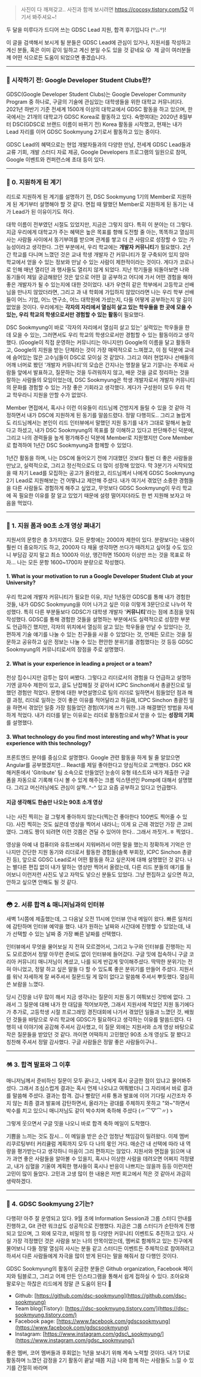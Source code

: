 > 사진이 다 깨져갖고.. 사진과 함께 보시려면 https://cocosy.tistory.com/52 여기서 봐주셔요~!

두 달을 미루다가 드디어 쓰는 GDSC Lead 지원, 합격 후기입니다 (꒪⌓꒪)!

이 글을 검색해서 보시게 될 분들은 GDSC Lead에 관심이 있거나, 지원서를 작성하고 계신 분들, 혹은 이미 같이 일하고 계신 분일 수도 있을 것 같네요 😲  제 글이 여러분들께 어떤 식으로든 도움이 되었으면 좋겠습니다. 


---

### 💙 시작하기 전: Google Developer Student Clubs란?

GDSC(Google Developer Student Clubs)는 Google Developer Community Program 중 하나로, 구글의 기술에 관심있는 대학생들을 위한 대학교 커뮤니티다. 2021년 하반기 기준 전세계 1500개 이상의 대학교에서 GDSC 활동을 하고 있으며, 한국에서는 21개의 대학교가 GDSC Korea로 활동하고 있다. 숙명여대는 2020년 8월부터 DSC(GDSC로 브랜드 이름이 바뀌기 전) Korea 활동을 시작했고, 현재는 내가 Lead 자리를 이어 GDSC Sookmyung 2기로서 활동하고 있는 중이다.

GDSC Lead의 혜택으로는 현업 개발자들과의 다양한 만남, 전세계 GDSC Lead들과 교류 기회, 개발 스터디 자료 제공, Google Developers 프로그램의 일원으로 참여, Google 이벤트와 컨퍼런스에 초대 등이 있다. 

---

### 🛫 0. 지원하게 된 계기 

리드로 지원하게 된 계기를 설명하기 전, DSC Sookmyung 1기의 Member로 지원하게 된 계기부터 설명해야 할 것 같다. 면접 때 말했던 Member로 지원하게 된 동기는 내가 Lead가 된 이유이기도 하다.

대학 이름이 전부였던 시절도 있었지만, 지금은 그렇지 않다. 특히 이 분야는 더 그렇다. 지금 우리에게 대학교가 주는 혜택은 높은 목표를 향해 도전할 줄 아는, 똑똑하고 열심히 사는 사람들 사이에서 동기부여를 받으며 관계를 쌓고 더 큰 사람으로 성장할 수 있는 가능성이라고 생각한다. 그런 부분에서, 우리 학교에는 **개발자 커뮤니티**가 필요했다. 2년간 학교를 다니며 느꼈던 것은 교내 학생 개발자 간 커뮤니티가 잘 구축되어 있지 않아 학교에서 얻을 수 있는 정보와 만날 수 있는 사람이 제한적이라는 것이다. 게다가 코로나로 인해 매년 열리던 과 행사들도 열리지 않게 되었다. 지난 학기들을 되돌아보면 나와 동기들이 제일 궁금해왔던 것은 앞으로 어떤 걸 공부하고 어디에 가서 어떤 경험을 해야 좋은 개발자가 될 수 있는지에 대한 것이었다. 내가 우연히 같은 학부에서 고등학교 선배님을 만나지 않았더라면, 그리고 과 내 학회에 가입하지 않았더라면 나는 우리 학부 선배들이 어느 기업, 어느 연구소, 어느 대학원에 가셨는지, 다들 어떻게 공부하는지 알 길이 없었을 것이다. 우리에게는 **각자의 자리에서 열심히 살고 있는 학우들을 한 곳에 모을 수 있는, 우리 학교의 학생으로서만 경험할 수 있는 활동**이 필요했다. 

DSC Sookmyung이 바로 '각자의 자리에서 열심히 살고 있는' 실력있는 학우들을 한 데 모을 수 있는, 그러면서도 우리 학교의 학생으로서만 경험할 수 있는 활동이라고 생각했다. (Google이 직접 운영하는 커뮤니티는 아니지만) Google의 이름을 달고 활동하고, Google의 지원을 받는 단체라는 것이 가장 매력적으로 느껴졌고, 이 점 덕분에 교내에 숨어있는 많은 고수님들이 DSC로 모이실 것 같았다. 그리고 여러 현업자나 선배들의 어깨 너머로 봤던 '개발자 커뮤니티'의 모습은 간지나는 명찰을 달고 기깔나는 주제로 사람들 앞에서 발표하고, 질문하는 것을 두려워하지 않고, 배운 것을 글로 정리하는 것을 잘하는 사람들의 모임이었는데, DSC Sookmyung은 학생 개발자로서 개발자 커뮤니티의 문화를 경험할 수 있는 가장 좋은 기회라고 생각했다. 게다가 구성원이 모두 우리 학교 학우라니 지원을 안할 수가 없었다.

Member 면접에서, 혹시나 이런 이유들이 리드님께 건방지게 들릴 수 있을 것 같아 걱정하면서 내가 DSC에 지원하게 된 동기를 말씀드렸다. 정말 다행히도.. 그리고 놀랍게도 리드님께서는 본인이 리드 인터뷰에서 말했던 지원 동기를 내가 그대로 말해서 놀랐다고 하셨고, 내가 DSC Sookmyung의 목표를 잘 이해하고 있다고 판단해주신 덕분에, 그리고 나의 경력들을 높게 평가해주신 덕분에 Member로 지원했지만 Core Member로 합격하여 1년간 DSC Sookmyung과 함께할 수 있었다.

1년간 활동을 하며, 나는 DSC에 들어오기 전에 기대했던 것보다 훨씬 더 좋은 사람들을 만났고, 실력적으로, 그리고 정신적으로도 더 많이 성장해 있었다. 막 3분기가 시작되었을 때 차기 Lead를 모집하는 공고가 올라왔고, 리드님께서 나에게 GDSC Sookmyung 2기 Lead로 지원해보는 건 어떻냐고 제안해 주셨다. 내가 여기서 겪었던 소중한 경험들을 다른 사람들도 경험하게 해주고 싶었고, 무엇보다 GDSC Sookmyung이 우리 학교에 꼭 필요한 이유를 잘 알고 있었기 때문에 설령 떨어지더라도 한 번 지원해 보자고 마음을 먹었다.

---

### 🧶 1. 지원 폼과 90초 소개 영상 쪄내기 

지원서의 문항은 총 3가지였다. 모든 문항에는 2000자 제한이 있다. 분량보다는 내용이 훨씬 더 중요하기도 하고, 2000자 다 채울 생각하면 쓰다가 때려치고 싶어질 수도 있으니 부담감 갖지 말고 최소 1000자 이상, 앵간하면 1500자 이상만 쓰는 것을 목표로 하자... 나는 모든 문항 1600~1700자 분량으로 작성했다. 

#### 1\. What is your motivation to run a Google Developer Student Club at your University?

우리 학교에 개발자 커뮤니티가 필요한 이유, 지난 1년동안 GDSC를 통해 내가 경험한 것들, 내가 GDSC Sookmyung을 이어 나가고 싶은 이유 이렇게 3문단으로 나누어 작성했다. 특히 다른 부분들보다 GDSC가 대학생 개발자 '**커뮤니티**'라는 점에 초점을 맞춰 작성했다. GDSC를 통해 경험한 것들을 설명하는 부분에서도 실력적으로 성장한 부분도 언급하긴 했지만, 각자의 위치에서 열심히 살고 있는 학우들을 만날 수 있었다는 것, 편하게 기술 얘기를 나눌 수 있는 친구들을 사귈 수 있었다는 것, 언제든 모르는 것을 질문하고 공유하고 싶은 정보는 나눌 수 있는 편안한 분위기를 경험했다는 것 등등 GDSC Sookmyung의 커뮤니티로서의 장점을 주로 설명했다. 

#### 2\. What is your experience in leading a project or a team?

천상 집수니지만 감투는 많이 써봤다. 그렇다고 리더로서의 경험을 다 언급하고 설명하기엔 글자수 제한이 있고, 글도 난잡해질 것 같아서 ICPC Sinchon에서 총괄진으로 일했던 경험만 적었다. 문항에 대한 부연설명으로 팀의 리더로 일하면서 힘들었던 점과 해결 과정, 리더로 일하는 것이 좋은 이유를 적어달라고 하길래, ICPC Sinchon 총괄진 일을 하면서 겪었던 일중 가장 힘들었던 경험(여기에 쓰기 뭐한..)과 해결했던 방법을 자세하게 적었다. 내가 리더를 맡는 이유로는 리더로 활동함으로서 얻을 수 있는 **성장의 기회**를 설명했다. 

#### 3\. What technology do you find most interesting and why? What is your experience with this technology?

프론트엔드 분야를 중심으로 설명했다. Google 관련 활동을 하게 될 줄 알았으면 Angular를 공부했겠지만... React를 제일 좋아한다고 양심적으로 고백했다. DSC KR 해커톤에서 'Gitribute' 팀 소속으로 만들었던 눈송이 유형 테스트와 내가 제출한 구글 폼을 자동으로 기록해 다시 볼 수 있게 해주는 크롬 익스텐션인 Pomp에 대해서 설명했다. 그리고 머신러닝에도 관심이 살짝..^-^ 있고 요즘 공부하고 있다고 언급했다.

#### 지금 생각해도 한숨만 나오는 90초 소개 영상

나는 사진 찍히는 걸 그렇게 좋아하지 않는다(찍는건 좋아한다 100번도 찍어줄 수 있다). 사진 찍히는 것도 싫은데 영상을 찍어서 내라니;; 이게 요 근래 겪었던 가장 큰 고비였다. 그래도 짱이 되려면 이런 것쯤은 견딜 수 있어야 한다.. 그래서 까짓거..ㅎ 찍었다..

영상을 아예 내 컴퓨터와 유튜브에서 지워버려서 어떤 말을 했는지 정확하게 기억은 안나지만 간단한 지원 동기와 리더로서 활동한 경험들(솔룩 부회장, ICPC Sinchon 총괄진 등), 앞으로 GDSC Lead로서 어떤 활동을 하고 싶은지에 대해 설명했던 것 같다. 나는 별다른 편집 없이 내가 말하는 영상만 찍어서 올렸는데, 다른 리드 분들의 얘기를 들어보니 이런저런 사진도 넣고 자막도 넣으신 분들도 있었다. 그냥 편집하고 싶으면 하고, 안하고 싶으면 안해도 될 것 같다.

---

### 😳 2. 서류 합격 & 매니저님과의 인터뷰 


새벽 1시쯤에 제출했는데, 그 다음날 오전 11시에 인터뷰 안내 메일이 왔다. 빠른 일처리에 감탄하며 인터뷰 예약을 했다. 내가 원하는 날짜와 시간대에 진행할 수 있었는데, 내가 선택할 수 있는 날짜 중 가장 빠른 날짜를 선택했다.  

인터뷰에서 무엇을 물어보실 지 전혀 모르겠어서, 그리고 누구와 인터뷰를 진행하는 지도 모르겠어서 정말 아무런 준비도 없이 인터뷰에 들어갔다. 구글 밋에 접속하니 구글 코리아 커뮤니티 매니저님이 계셨고, 나를 되게 반갑게 맞이해주셨다. 딱딱한 분위기는 전혀 아니었고, 정말 하고 싶은 말들 다 할 수 있도록 좋은 분위기를 만들어 주셨다. 지원서를 워낙 자세하게 잘 써주셔서 질문드릴 게 많이 없다고 말씀해 주셔서 뿌듯했다. 열심히 쓴 보람을 느꼈다. 

당시 긴장을 너무 많이 해서 지금 생각나는 질문이 지원 동기 여쭤보신 것밖에 없다. 그래서 그 질문에 대해 내가 한 대답을 적어보자면, 그래서 지원서에 적었던 지원 동기에다가 추가로, 고등학생 시절 프로그래밍 경진대회에 나가서 겪었던 일들과 느꼈던 것, 배웠던 것들을 바탕으로 우리 학교에 GDSC가 필요하다고 생각하는 이유를 말씀드렸다. 다행히 내 이야기에 공감해 주셔서 감사했고, 이 질문 외에는 지원서와 소개 영상 바탕으로 작은 질문들을 받았던 것 같다. 까이면 어떡하지 고민했던 90초 소개 영상도 잘 봤다고 칭찬해 주셔서 정말 감사했다. 구글 사람들은 정말 좋은 사람들이구나..

---

### 🪅 3. 합격 발표와 그 이후

매니저님께서 준비하신 질문이 모두 끝나고, 나에게 혹시 궁금한 점이 있냐고 물어봐주셨다. 그래서 조심스럽게 결과는 혹시 언제 나오냐고 여쭤봤더니 그 자리에서 바로 결과를 말씀해 주셨다. 결과는 합격. 겁나 빨랐던 서류 통과 발표에 이어 기다릴 시간조차 주지 않는 최종 결과 발표에 감탄하면서, 올라가는 광대를 주체하지 못하고 "와~"하면서 박수를 치고 있으니 매니저님도 같이 박수치며 축하해 주셨다 (〃⌒▽⌒〃)ゝ

그렇게 웃으면서 구글 밋을 나오니 바로 합격 축하 메일이 도착했다.


기쁨을 느끼는 것도 잠시... 이 메일을 받은 순간 엄청난 책임감이 밀려왔다. 이제 멤버 리쿠르팅부터 커리큘럼 계획까지 모두 다 나의 몫인 거다. 매순간 내 선택에 따라 내 역량을 평가받는다고 생각하니 마음이 그리 편하지는 않았다. 지원서와 면접을 읽으며 내가 과연 좋은 사람들을 알아볼 수 있을지, 혹시나 이상한 사람을 데려오면 어쩌지 걱정됐고, 내가 심혈을 기울여 계획한 행사들이 혹시나 반응이 나쁘지는 않을까 등등 이런저런 고민이 많이 들었다. 고민과 고생 많이 한 내용은 저번 회고에서 적은 것 같아서 과감히 생략하겠다.

---

### 👀 4. GDSC Sookmyung 2기는? 

다행히! 아주 잘 운영되고 있다. 9월 초에 Information Session과 그룹 스터디 안내를 진행하고, Git 관련 워크샵도 성공적으로 진행했다. 지금은 그룹 스터디가 순탄하게 진행되고 있으며, 그 외에 모각코, 비밀의 방 등 다양한 커뮤니티 이벤트도 추진하고 있다. 사실 가장 걱정했던 것은 사람을 보는 나의 안목이었는데, 멤버로 함께하고 있는 친구에게 물어보니 다들 정말 열심히 사시는 분들 같고 스터디든 이벤트든 주체적으로 참여하려고 하셔서 다른 사람들에게 자극을 많이 받게 된다는 말을 해줘서 참 다행인 것이다.

GDSC Sookmyung의 활동이 궁금한 분들은 Github organization, Facebook 페이지와 팀블로그, 그리고 어제 만든 인스타그램을 통해서 쉽게 접하실 수 있다. 조아요와 팔로우는 하찮은 리드에게 정말 큰 도움이 된다 🥺

-   Github: [https://github.com/dsc-sookmyung](https://github.com/dsc-sookmyung)
-   Team blog(Tistory): [https://dsc-sookmyung.tistory.com/](https://dsc-sookmyung.tistory.com/)
-   Facebook page: [https://www.facebook.com/gdscsookmyung](https://www.facebook.com/gdscsookmyung)
-   Instagram: [https://www.instagram.com/gdsc\_sookmyung/](https://www.instagram.com/gdsc_sookmyung/)

좋은 멤버, 코어 멤버들과 후회없는 1년을 보내기 위해 계속 노력할 것이다. 내가 1기로 활동하며 느꼈던 감정을 2기 활동이 끝날 때쯤 지금 나와 함께 하는 사람들도 느낄 수 있기를 간절히 바라며
